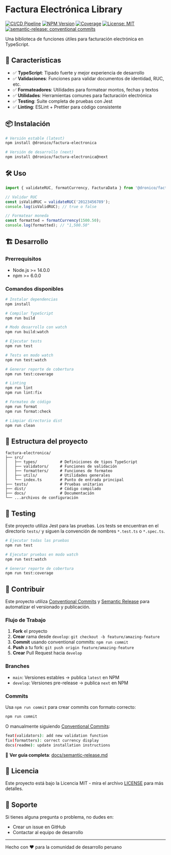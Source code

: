 # Factura Electrónica Library

[![CI/CD Pipeline](https://github.com/Droni-app/factura-electronica/workflows/CI/CD%20Pipeline/badge.svg)](https://github.com/Droni-app/factura-electronica/actions)
[![NPM Version](https://img.shields.io/npm/v/@dronico/factura-electronica.svg)](https://www.npmjs.com/package/@dronico/factura-electronica)
[![Coverage](https://codecov.io/gh/Droni-app/factura-electronica/branch/main/graph/badge.svg)](https://codecov.io/gh/Droni-app/factura-electronica)
[![License: MIT](https://img.shields.io/badge/License-MIT-yellow.svg)](https://opensource.org/licenses/MIT)
[![semantic-release: conventional commits](https://img.shields.io/badge/semantic--release-conventional%20commits-e10079?logo=semantic-release)](https://github.com/semantic-release/semantic-release)

Una biblioteca de funciones útiles para facturación electrónica en TypeScript.

## 🚀 Características

- ✅ **TypeScript**: Tipado fuerte y mejor experiencia de desarrollo
- ✅ **Validaciones**: Funciones para validar documentos de identidad, RUC, etc.
- ✅ **Formateadores**: Utilidades para formatear montos, fechas y textos
- ✅ **Utilidades**: Herramientas comunes para facturación electrónica
- ✅ **Testing**: Suite completa de pruebas con Jest
- ✅ **Linting**: ESLint + Prettier para código consistente

## 📦 Instalación

```bash
# Versión estable (latest)
npm install @dronico/factura-electronica

# Versión de desarrollo (next)
npm install @dronico/factura-electronica@next
```

## 🛠️ Uso

```typescript
import { validateRUC, formatCurrency, FacturaData } from '@dronico/factura-electronica';

// Validar RUC
const isValidRUC = validateRUC('20123456789');
console.log(isValidRUC); // true o false

// Formatear moneda
const formatted = formatCurrency(1500.50);
console.log(formatted); // "1,500.50"
```

## 🏗️ Desarrollo

### Prerrequisitos

- Node.js >= 14.0.0
- npm >= 6.0.0

### Comandos disponibles

```bash
# Instalar dependencias
npm install

# Compilar TypeScript
npm run build

# Modo desarrollo con watch
npm run build:watch

# Ejecutar tests
npm run test

# Tests en modo watch
npm run test:watch

# Generar reporte de cobertura
npm run test:coverage

# Linting
npm run lint
npm run lint:fix

# Formateo de código
npm run format
npm run format:check

# Limpiar directorio dist
npm run clean
```

## 📁 Estructura del proyecto

```
factura-electronica/
├── src/
│   ├── types/          # Definiciones de tipos TypeScript
│   ├── validators/     # Funciones de validación
│   ├── formatters/     # Funciones de formateo
│   ├── utils/          # Utilidades generales
│   └── index.ts        # Punto de entrada principal
├── tests/              # Pruebas unitarias
├── dist/               # Código compilado
├── docs/               # Documentación
└── ...archivos de configuración
```

## 🧪 Testing

Este proyecto utiliza Jest para las pruebas. Los tests se encuentran en el directorio `tests/` y siguen la convención de nombres `*.test.ts` o `*.spec.ts`.

```bash
# Ejecutar todas las pruebas
npm run test

# Ejecutar pruebas en modo watch
npm run test:watch

# Generar reporte de cobertura
npm run test:coverage
```

## 🤝 Contribuir

Este proyecto utiliza [Conventional Commits](https://www.conventionalcommits.org/) y [Semantic Release](https://semantic-release.gitbook.io/) para automatizar el versionado y publicación.

### Flujo de Trabajo

1. **Fork** el proyecto
2. **Crear** rama desde `develop`: `git checkout -b feature/amazing-feature`  
3. **Commit** usando conventional commits: `npm run commit`
4. **Push** a tu fork: `git push origin feature/amazing-feature`
5. **Crear** Pull Request hacia `develop`

### Branches

- `main`: Versiones estables → publica `latest` en NPM
- `develop`: Versiones pre-release → publica `next` en NPM

### Commits

Usa `npm run commit` para crear commits con formato correcto:

```bash
npm run commit
```

O manualmente siguiendo [Conventional Commits](https://www.conventionalcommits.org/):
```bash
feat(validators): add new validation function
fix(formatters): correct currency display
docs(readme): update installation instructions
```

📖 **Ver guía completa**: [docs/semantic-release.md](docs/semantic-release.md)

## 📄 Licencia

Este proyecto está bajo la Licencia MIT - mira el archivo [LICENSE](LICENSE) para más detalles.

## 🤝 Soporte

Si tienes alguna pregunta o problema, no dudes en:

- Crear un issue en GitHub
- Contactar al equipo de desarrollo

---

Hecho con ❤️ para la comunidad de desarrollo peruano